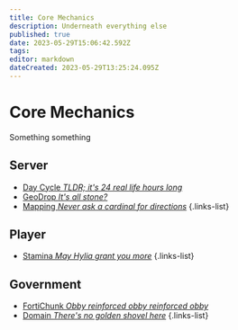 ```yaml
---
title: Core Mechanics
description: Underneath everything else
published: true
date: 2023-05-29T15:06:42.592Z
tags: 
editor: markdown
dateCreated: 2023-05-29T13:25:24.095Z
---
```


# Core Mechanics
Something something

## Server
- [Day Cycle *TLDR; it's 24 real life hours long*](/guide/core/daycycle)
- [GeoDrop *It's all stone?*](/guide/core/geodrop)
- [Mapping *Never ask a cardinal for directions*](/guide/core/map)
{.links-list}

## Player
- [Stamina *May Hylia grant you more*](/guide/core/stamina)
{.links-list}

## Government
- [FortiChunk *Obby reinforced obby reinforced obby*](/guide/core/fortichunk)
- [Domain *There's no golden shovel here*](/guide/core/domain)
{.links-list}
